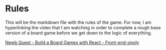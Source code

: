 # Rules

This will be the markdown file with the rules of the game. For now, I am hyperlinking the video that I am watching in order to complete a rough base version of a board game before we get down to the logic of everything. 

[Newb Quest - Build a Board Games with React - Front-end-opoly](https://www.youtube.com/watch?v=zUkrx1Vd1G4)